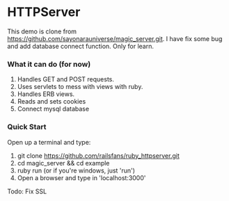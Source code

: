 HTTPServer
=========

This demo is clone from https://github.com/sayonarauniverse/magic_server.git. I have fix some bug and add database connect function. Only for learn.

### What it can do (for now)

1. Handles GET and POST requests. 
2. Uses servlets to mess with views with ruby. 
3. Handles ERB views.
4. Reads and sets cookies
5. Connect mysql database

### Quick Start

Open up a terminal and type:

1. git clone https://github.com/railsfans/ruby_httpserver.git
2. cd magic_server && cd example
3. ruby run (or if you're windows, just 'run')
4. Open a browser and type in 'localhost:3000'

Todo: Fix SSL
